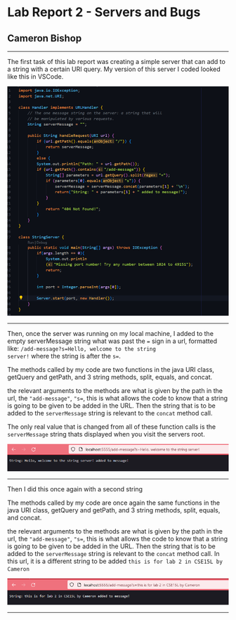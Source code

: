 # Lab Report 2 - Servers and Bugs 
## Cameron Bishop
---
The first task of this lab report was creating a simple server that can add to a string with a certain URI query. My version of this server I coded looked like this in VSCode.  

![Image](pictures/StringServer.png)
  
---
Then, once the server was running on my local machine, I added to the empty serverMessage string what was past the <code>=</code> sign in a url, formatted like: <code>/add-message?s=Hello, welcome to the string server!</code> where the string is after the <code>s=</code>.  

The methods called by my code are two functions in the java URI class, getQuery and getPath, and 3 string methods, split, equals, and concat.   

the relevant arguments to the methods are what is given by the path in the url, the <code>"add-message"</code>, <code>"s=</code>, this is what allows the code to know that a string is going to be given to be added in the URL. Then the string that is to be added to the <code>serverMessage</code> string is relevant to the <code>concat</code> method call.  

The only real value that is changed from all of these function calls is the <code>serverMessage</code> string thats displayed when you visit the servers root. 

![Image](pictures/StringServer1stadd.png)

---
Then I did this once again with a second string

The methods called by my code are once again the same functions in the java URI class, getQuery and getPath, and 3 string methods, split, equals, and concat.

the relevant arguments to the methods are what is given by the path in the url, the <code>"add-message"</code>, <code>"s=</code>, this is what allows the code to know that a string is going to be given to be added in the URL. Then the string that is to be added to the <code>serverMessage</code> string is relevant to the <code>concat</code> method call. In this url, it is a different string to be added <code>this is for lab 2 in CSE15L by Cameron</code> 


![Image](pictures/StringServer2ndadd.png)

---

